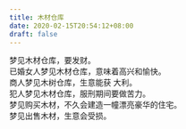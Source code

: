 ```yaml
---
title: 木材仓库
date: 2020-02-15T20:54:12+08:00
draft: false
---
```


梦见木材仓库，要发财。<br>
已婚女人梦见木材仓库，意味着高兴和愉快。<br>
商人梦见木树仓库，生意能获 大利。<br>
犯人梦见木材仓库，服刑期间要做苦力。<br>
梦见购买木材，不久会建造一幢漂亮豪华的住宅。<br>
梦见出售木材，生意会受损。<br>
